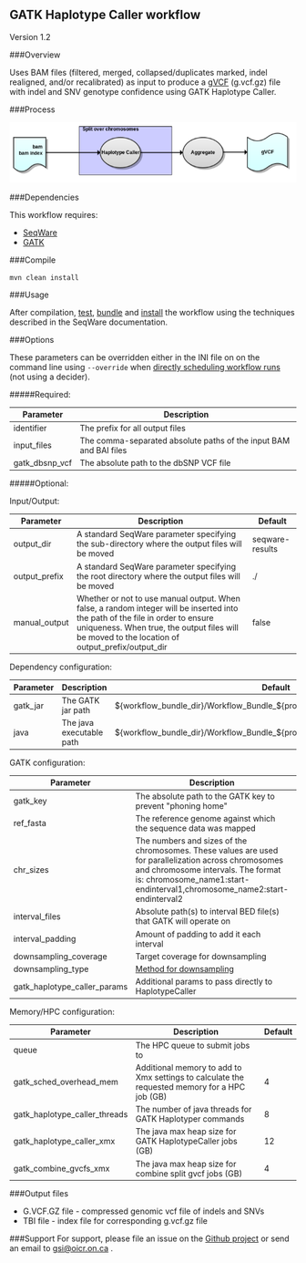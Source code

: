 ## GATK Haplotype Caller workflow

Version 1.2

###Overview

Uses BAM files (filtered, merged, collapsed/duplicates marked, indel realigned, and/or recalibrated) as input to produce a [gVCF](https://www.broadinstitute.org/gatk/guide/article?id=4017) (g.vcf.gz) file with indel and SNV genotype confidence using GATK Haplotype Caller.

###Process

![haplotype caller](docs/haplotype_caller.png)

###Dependencies

This workflow requires:

* [SeqWare](http://seqware.github.io/)
* [GATK](https://www.broadinstitute.org/gatk/)

###Compile

    mvn clean install

###Usage

After compilation, [test](http://seqware.github.io/docs/3-getting-started/developer-tutorial/#testing-the-workflow), [bundle](http://seqware.github.io/docs/3-getting-started/developer-tutorial/#packaging-the-workflow-into-a-workflow-bundle) and [install](http://seqware.github.io/docs/3-getting-started/admin-tutorial/#how-to-install-a-workflow) the workflow using the techniques described in the SeqWare documentation.

###Options

These parameters can be overridden either in the INI file on on the command line using `--override` when [directly scheduling workflow runs](http://seqware.github.io/docs/3-getting-started/user-tutorial/#listing-available-workflows-and-their-parameters) (not using a decider).

#####Required:

Parameter | Description
---|---
identifier | The prefix for all output files
input_files	| The comma-separated absolute paths of the input BAM and BAI files
gatk_dbsnp_vcf | The absolute path to the dbSNP VCF file

#####Optional:

Input/Output:

Parameter | Description | Default
---|---|---
output_dir | A standard SeqWare parameter specifying the sub-directory where the output files will be moved | seqware-results
output_prefix | A standard SeqWare parameter specifying the root directory where the output files will be moved | ./
manual_output | Whether or not to use manual output. When false, a random integer will be inserted into the path of the file in order to ensure uniqueness. When true, the output files will be moved to the location of output_prefix/output_dir | false

Dependency configuration:

Parameter | Description | Default
---|---|---
gatk_jar | The GATK jar path | $\{workflow_bundle_dir}/Workflow_Bundle_$\{project.artifactId}/$\{project.version}/bin/
java | The java executable path | $\{workflow_bundle_dir}/Workflow_Bundle_$\{project.artifactId}/$\{project.version}/bin/

GATK configuration:

Parameter | Description | Default
---|---|---
gatk_key | The absolute path to the GATK key to prevent "phoning home" | /.mounts/labs/PDE/data/gatkAnnotationResources/GATK_public.key
ref_fasta | The reference genome against which the sequence data was mapped | /oicr/data/reference/genomes/homo_sapiens_mc/UCSC/hg19_random/Genomic/references/fasta/original/hg19_random.fa
chr_sizes | The numbers and sizes of the chromosomes. These values are used for parallelization across chromosomes and chromosome intervals. The format is: chromosome_name1:start-endinterval1,chromosome_name2:start-endinterval2 | 
interval_files | Absolute path(s) to interval BED file(s) that GATK will operate on | 
interval_padding | Amount of padding to add it each interval | 100
downsampling_coverage | Target coverage for downsampling |
downsampling_type | [Method for downsampling](https://www.broadinstitute.org/gatk/gatkdocs/org_broadinstitute_gatk_engine_CommandLineGATK.php#--downsampling_type) | 
gatk_haplotype_caller_params | Additional params to pass directly to HaplotypeCaller |	 

Memory/HPC configuration:

Parameter | Description | Default
---|---|---
queue | The HPC queue to submit jobs to |
gatk_sched_overhead_mem |  Additional memory to add to Xmx settings to calculate the requested memory for a HPC job (GB) | 4
gatk_haplotype_caller_threads | The number of java threads for GATK Haplotyper commands | 8
gatk_haplotype_caller_xmx | The java max heap size for GATK HaplotypeCaller jobs (GB) | 12
gatk_combine_gvcfs_xmx | The java max heap size for combine split gvcf jobs (GB) | 4

###Output files

* G.VCF.GZ file - compressed genomic vcf file of indels and SNVs
* TBI file - index file for corresponding g.vcf.gz file

###Support
For support, please file an issue on the [Github project](https://github.com/oicr-gsi/gatk3) or send an email to gsi@oicr.on.ca .
